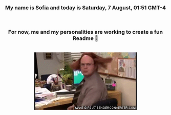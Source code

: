 


<div align="center">
<h3 >My name is Sofia and today is Saturday, 7 August, 01:51 GMT-4</h3><br>
<h3 >For now, me and my personalities are working to create a fun Readme 👋
</h3><br>
<img src='img/dwight.gif' alt='working...'/>
</div>
